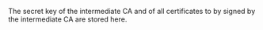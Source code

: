 The secret key of the intermediate CA and of all certificates to by
signed by the intermediate CA are stored here.
